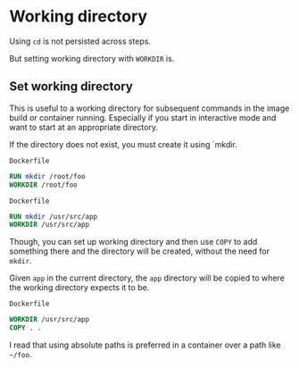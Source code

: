 # Working directory

Using `cd` is not persisted across steps.

But setting working directory with `WORKDIR` is.


## Set working directory

This is useful to a working directory for subsequent commands in the image build or container running. Especially if you start in interactive mode and want to start at an appropriate directory.

If the directory does not exist, you must create it using `mkdir.

`Dockerfile`
```Dockerfile
RUN mkdir /root/foo
WORKDIR /root/foo
```

`Dockerfile`
```Dockerfile
RUN mkdir /usr/src/app
WORKDIR /usr/src/app
```

Though, you can set up working directory and then use `COPY` to add something there and the directory will be created, without the need for `mkdir`.

Given `app` in the current directory, the `app` directory will be copied to where the working directory expects it to be.

`Dockerfile`
```Dockerfile
WORKDIR /usr/src/app
COPY . .
```

I read that using absolute paths is preferred in a container over a path like `~/foo`.
